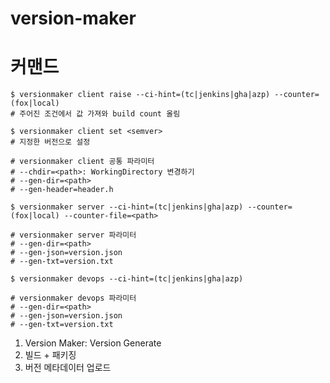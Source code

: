 # version-maker

# 커맨드
```shell
$ versionmaker client raise --ci-hint=(tc|jenkins|gha|azp) --counter=(fox|local)
# 주어진 조건에서 값 가져와 build count 올림

$ versionmaker client set <semver>
# 지정한 버전으로 설정

# versionmaker client 공통 파라미터
# --chdir=<path>: WorkingDirectory 변경하기 
# --gen-dir=<path>
# --gen-header=header.h
```

```shell
$ versionmaker server --ci-hint=(tc|jenkins|gha|azp) --counter=(fox|local) --counter-file=<path>

# versionmaker server 파라미터
# --gen-dir=<path>
# --gen-json=version.json
# --gen-txt=version.txt
```

```shell
$ versionmaker devops --ci-hint=(tc|jenkins|gha|azp)

# versionmaker devops 파라미터
# --gen-dir=<path>
# --gen-json=version.json
# --gen-txt=version.txt
```

1. Version Maker: Version Generate
2. 빌드 + 패키징
3. 버전 메타데이터 업로드
